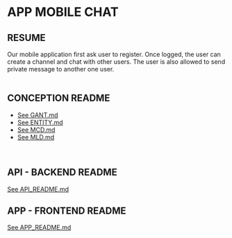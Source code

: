 # APP MOBILE CHAT

## RESUME
Our mobile application first ask user to register. Once logged, the user can create a channel and chat with other users. The user is also allowed to send private message to another one user.  
<br/>

## CONCEPTION README
- [See GANT.md](/doc/GANT.md)
- [See ENTITY.md](/doc/ENTITY.md)
- [See MCD.md](/doc/MCD.md)
- [See MLD.md](/doc/MLD.md)
<br/>

## API - BACKEND README
[See API_README.md](/api/API_README.md)
<br/>

## APP - FRONTEND README
[See APP_README.md](/app/APP_README.md)
<br/>
